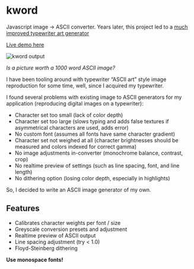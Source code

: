 # kword
Javascript image -> ASCII converter. Years later, this project led to a [much improved typewriter art generator](https://github.com/juleskuehn/typewriter-art)

[Live demo here](https://juleskuehn.github.io/kword)

![kword output](https://d23f6h5jpj26xu.cloudfront.net/dggrik0mc1pxg.png "kword output")

*Is a picture worth a 1000 word ASCII image?*

I have been tooling around with typewriter “ASCII art” style image reproduction for some time, well, since I acquired my typewriter.

I found several problems with existing image to ASCII generators for my application (reproducing digital images on a typewriter):

* Character set too small (lack of color depth)
* Character set too large (slows typing and adds false textures if asymmetrical characters are used, adds error)
* No custom font (assumes all fonts have same character gradient)
* Character set not weighed at all (character brightnesses should be measured and colors indexed for correct gamma)
* No image adjustments in-converter (monochrome balance, contrast, crop)
* No realtime preview of settings (such as line spacing, font, and line length)
* No dithering option (losing color depth, especially in highlights)

So, I decided to write an ASCII image generator of my own.
  
## Features
- Calibrates character weights per font / size
- Greyscale conversion presets and adjustment
- Realtime preview of ASCII output
- Line spacing adjustment (try < 1.0)
- Floyd-Steinberg dithering
                                     
**Use monospace fonts!**
